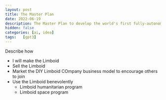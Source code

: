 ```yaml
---
layout: post
title: The Master Plan
date: 2022-06-19
description: The Master Plan to develop the world's first fully-autonomous affordable humanoid robot with general purpose artificial intelligence. 
hidden: false
categories: [ai, idea]
tags:   [gpt3]
---
```


Describe how
- I will make the Limboid
- Sell the Limboid
- Market the DIY Limboid COmpany business model to encourage others to join
- Use the Limboid benevolently
  - Limboid humanitarian program
  - Limboid space program